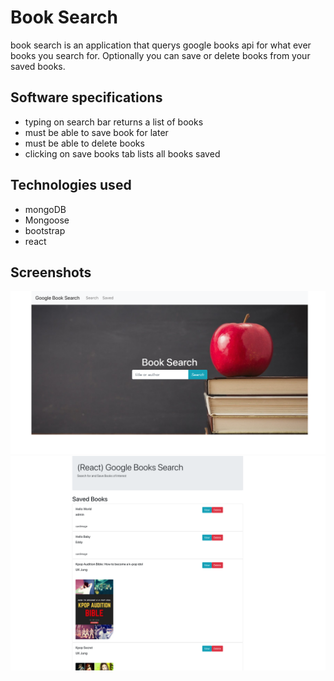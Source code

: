 # Book Search
book search is an application that querys google books api for what ever books you search for. Optionally you can save or delete books from your saved books.

## Software specifications
- typing on search bar returns a list of books
- must be able to save book for later
- must be able to delete books
- clicking on save books tab lists all books saved

## Technologies used
- mongoDB
- Mongoose
- bootstrap
- react

## Screenshots
![Main page](./assets/ss1.png)
![Saved books](./assets/ss2.png)
